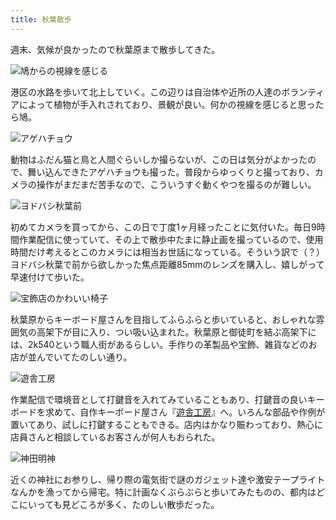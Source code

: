 ```yaml
---
title: 秋葉散歩
---
```

週末、気候が良かったので秋葉原まで散歩してきた。

![](https://lh4.googleusercontent.com/FXH-DTMMPQ3oCOOOxh-xAJzntkt0QwcfNstH7yJIRKaEpBp8kULJi1wdvpjXfb4doXM3L-nSqGXqITK4qlk5kb37_Q5YRYRwX5mlx0sPagauVU1QNalIJOxdq1I0ctDsxKVIyQXOkBInjENr3iSjpnM "鳩からの視線を感じる")

港区の水路を歩いて北上していく。この辺りは自治体や近所の人達のボランティアによって植物が手入れされており、景観が良い。何かの視線を感じると思ったら鳩。

![](https://lh6.googleusercontent.com/BT8-bIeuz2HAgNkTbB7M1uGewMvtctQFqmLnIBI-aIKCEp_kB0JxOh5wWZ5NqMZvaIBfRpTcvHm1VKf7zLfHlM6ZXosy2K1jGpSX4trgOcK1pg9Zdyh9jPvuoUDV4b7TcOm3udtj8qA1CZDYuzgn2k4 "アゲハチョウ")

動物はふだん猫と鳥と人間ぐらいしか撮らないが、この日は気分がよかったので、舞い込んできたアゲハチョウも撮った。普段からゆっくりと撮っており、カメラの操作がまだまだ苦手なので、こういうすぐ動くやつを撮るのが難しい。

![](https://lh5.googleusercontent.com/yW7KgnxVdnA4uSGkg0PjHaUKj5E3iV3aC73NaeTeVgzlB7l9WllVoVlcCg79X6U-iAqIDROQnpzK5yMjrY1rqa_uBSkJSVWxEq6ilxIdn5fvwCHS4q3RQ8BqjEtwenMqD9lQDKePcLS7t08r16i0ToQ "ヨドバシ秋葉前")

初めてカメラを買ってから、この日で丁度1ヶ月経ったことに気付いた。毎日9時間作業配信に使っていて、その上で散歩中たまに静止画を撮っているので、使用時間だけ考えるとこのカメラには相当お世話になっている。そういう訳で（？）ヨドバシ秋葉で前から欲しかった焦点距離85mmのレンズを購入し、嬉しがって早速付けて歩いた。

![](https://lh4.googleusercontent.com/LQHWhynjVkWolLcmhHEr0cPzdvejWJzGSCNMq6LoX8-6VOkIlTPPUOpngYCoT8LRZmWN1jLNlVUxvO8XBbDjdvTXj79H93eBYQQVcxa0GxoDgkWgCXu2b3hCNaPAb3aNBoJeV4HgmflsLqGConVCKC4 "宝飾店のかわいい椅子")

秋葉原からキーボード屋さんを目指してふらふらと歩いていると、おしゃれな雰囲気の高架下が目に入り、つい吸い込まれた。秋葉原と御徒町を結ぶ高架下には、2k540という職人街があるらしい。手作りの革製品や宝飾、雑貨などのお店が並んでいてたのしい通り。

![](https://lh5.googleusercontent.com/2bPDVnrZqUaPmffuW8xuGZCsiB7Kvay6tCVLxZhuE1Ko7aVx9gcIx2mhhZJ-5S04_ueY2uKytftkxO6q81E6WlSQv1PZh6chKz4CBhxHMal8zfHpv_Uezj0NLUaSVK4QhaiBbxs736UCfIgFhc8q_uY "遊舎工房")

作業配信で環境音として打鍵音を入れてみていることもあり、打鍵音の良いキーボードを求めて、自作キーボード屋さん『[遊舎工房](https://yushakobo.jp/)』へ。いろんな部品や作例が置いてあり、試しに打鍵することもできる。店内はかなり賑わっており、熱心に店員さんと相談しているお客さんが何人もおられた。

![](https://lh4.googleusercontent.com/q5WhKBsYYvMqOiHknJfui5frFG_k-JVTfrMYNy7l8L4D_hgfzk-BzEjyWtllBbM9lyFA1JaAsVSfXTzVuQatRczmmeU31CiKmWjySRqqdxib6xnID-ovlKj4N78irEdEoYfvJSHElSc29zqbauzUYYw "神田明神")

近くの神社にお参りし、帰り際の電気街で謎のガジェット達や激安テープライトなんかを漁ってから帰宅。特に計画なくぶらぶらと歩いてみたものの、都内はどこにいっても見どころが多く、たのしい散歩だった。
